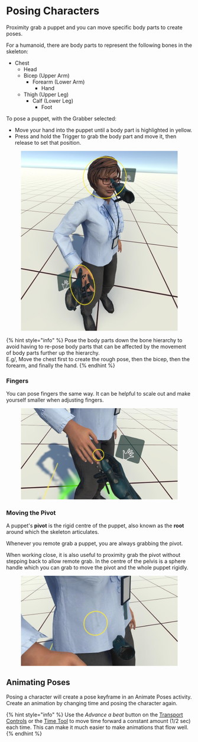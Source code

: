 # Posing Characters

Proximity grab a puppet and you can move specific body parts to create poses.

For a humanoid, there are body parts to represent the following bones in the skeleton:

* Chest
  * Head
  * Bicep (Upper Arm)
    * Forearm (Lower Arm)
      * Hand
  * Thigh (Upper Leg)
    * Calf (Lower Leg)
      * Foot

To pose a puppet, with the Grabber selected:

* Move your hand into the puppet until a body part is highlighted in yellow.
* Press and hold the Trigger to grab the body part and move it, then release to set that position.

<figure><img src="../.gitbook/assets/DUMMY 2023-02-10 16-29-46.jpg" alt=""><figcaption></figcaption></figure>

{% hint style="info" %}
Pose the body parts down the bone hierarchy to avoid having to re-pose body parts that can be affected by the movement of body parts further up the hierarchy.\
E.g/, Move the chest first to create the rough pose, then the bicep, then the forearm, and finally the hand.
{% endhint %}

### Fingers

You can pose fingers the same way. It can be helpful to scale out and make yourself smaller when adjusting fingers.

<figure><img src="../.gitbook/assets/DUMMY 2023-02-10 16-29-56.jpg" alt=""><figcaption></figcaption></figure>

### Moving the Pivot

A puppet's **pivot** is the rigid centre of the puppet, also known as the **root** around which the skeleton articulates.

Whenever you remote grab a puppet, you are always grabbing the pivot.&#x20;

When working close, it is also useful to proximity grab the pivot without stepping back to allow remote grab. In the centre of the pelvis is a sphere handle which you can grab to move the pivot and the whole puppet rigidly.

<figure><img src="../.gitbook/assets/DUMMY 2023-02-10 16-30-04.jpg" alt=""><figcaption></figcaption></figure>

## Animating Poses

Posing a character will create a pose keyframe in an Animate Poses activity. Create an animation by changing time and posing the character again.

{% hint style="info" %}
Use the _Advance a beat_ button on the [Transport Controls](../basics/timeline/transport-controls.md) or the [Time Tool](../basics/core-tools/time-tool.md) to move time forward a constant amount (1/2 sec) each time. This can make it much easier to make animations that flow well.
{% endhint %}
